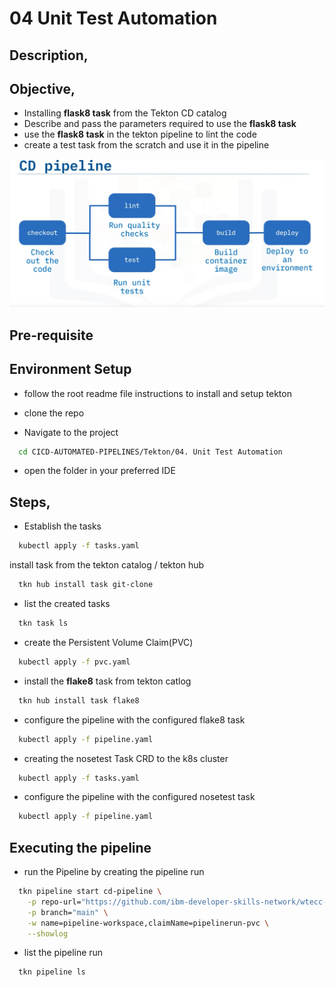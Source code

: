 # 04 Unit Test Automation

## Description,


## Objective,
- Installing __flask8 task__ from the Tekton CD catalog
- Describe and pass the parameters required to use the __flask8 task__
- use the __flask8 task__ in the tekton pipeline to lint the code
- create a test task from the scratch and use it in the pipeline 


![parallel running Tekton Tasks](./assets/image.png)

## Pre-requisite


## Environment Setup
- follow the root readme file instructions to install and setup tekton 
- clone the repo

- Navigate to the project 
```bash
  cd CICD-AUTOMATED-PIPELINES/Tekton/04. Unit Test Automation
```
- open the folder in your preferred IDE


## Steps,
- Establish the tasks
 ```bash
   kubectl apply -f tasks.yaml
 ```
install task from the tekton catalog / tekton hub
 ```bash
   tkn hub install task git-clone
 ```

- list the created tasks
```bash
  tkn task ls
```
- create the Persistent Volume Claim(PVC)
```bash
  kubectl apply -f pvc.yaml
```

- install the __flake8__ task from tekton catlog
```bash
  tkn hub install task flake8
```

- configure the pipeline with the configured flake8 task
```bash
  kubectl apply -f pipeline.yaml
```

- creating the nosetest Task CRD to the k8s cluster
```bash
  kubectl apply -f tasks.yaml 
```

- configure the pipeline with the configured nosetest task
```bash
  kubectl apply -f pipeline.yaml
```


## Executing the pipeline
- run the Pipeline by creating the pipeline run
```bash
  tkn pipeline start cd-pipeline \
    -p repo-url="https://github.com/ibm-developer-skills-network/wtecc-CICD_PracticeCode.git" \
    -p branch="main" \
    -w name=pipeline-workspace,claimName=pipelinerun-pvc \
    --showlog
```
- list the pipeline run
```bash
  tkn pipeline ls 
```

